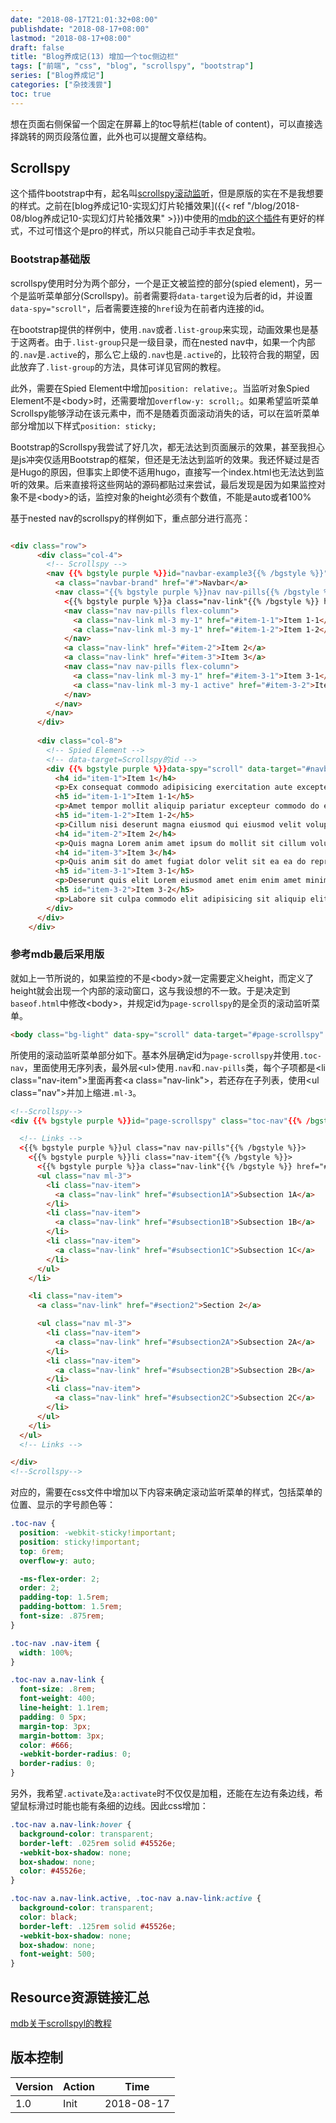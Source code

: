 ```yaml
---
date: "2018-08-17T21:01:32+08:00"
publishdate: "2018-08-17+08:00"
lastmod: "2018-08-17+08:00"
draft: false
title: "Blog养成记(13) 增加一个toc侧边栏"
tags: ["前端", "css", "blog", "scrollspy", "bootstrap"]
series: ["Blog养成记"]
categories: ["杂技浅尝"]
toc: true
---
```


想在页面右侧保留一个固定在屏幕上的toc导航栏(table of content)，可以直接选择跳转的网页段落位置，此外也可以提醒文章结构。

## Scrollspy

这个插件bootstrap中有，起名叫[scrollspy滚动监听](https://getbootstrap.com/docs/4.1/components/scrollspy)，但是原版的实在不是我想要的样式。之前在[blog养成记10-实现幻灯片轮播效果]({{< ref "/blog/2018-08/blog养成记10-实现幻灯片轮播效果" >}})中使用的[mdb的这个插件](https://mdbootstrap.com/javascript/scrollspy/#mdb-scrollspy)有更好的样式，不过可惜这个是pro的样式，所以只能自己动手丰衣足食啦。

### Bootstrap基础版

scrollspy使用时分为两个部分，一个是正文被监控的部分(spied element)，另一个是监听菜单部分(Scrollspy)。前者需要将`data-target`设为后者的id，并设置`data-spy="scroll"`，后者需要连接的`href`设为在前者内连接的id。


在bootstrap提供的样例中，使用`.nav`或者`.list-group`来实现，动画效果也是基于这两者。由于`.list-group`只是一级目录，而在nested nav中，如果一个内部的`.nav`是`.active`的，那么它上级的`.nav`也是`.active`的，比较符合我的期望，因此放弃了`.list-group`的方法，具体可详见官网的教程。

此外，需要在Spied Element中增加`position: relative;`。当监听对象Spied Element不是\<body\>时，还需要增加`overflow-y: scroll;`。如果希望监听菜单Scrollspy能够浮动在该元素中，而不是随着页面滚动消失的话，可以在监听菜单部分增加以下样式`position: sticky;`

Bootstrap的Scrollspy我尝试了好几次，都无法达到页面展示的效果，甚至我担心是js冲突仅适用Bootstrap的框架，但还是无法达到监听的效果。我还怀疑过是否是Hugo的原因，但事实上即使不适用hugo，直接写一个index.html也无法达到监听的效果。后来直接将这些网站的源码都贴过来尝试，最后发现是因为如果监控对象不是\<body\>的话，监控对象的height必须有个数值，不能是auto或者100%

基于nested nav的scrollspy的样例如下，重点部分进行高亮：

```html

<div class="row">
      <div class="col-4">
        <!-- Scrollspy -->
        <nav {{% bgstyle purple %}}id="navbar-example3{{% /bgstyle %}}" class="navbar navbar-light bg-light flex-column"  style="{{% bgstyle purple %}}position: sticky;{{% /bgstyle %}} top:6rem;">
          <a class="navbar-brand" href="#">Navbar</a>
          <nav class="{{% bgstyle purple %}}nav nav-pills{{% /bgstyle %}} flex-column">
            <{{% bgstyle purple %}}a class="nav-link"{{% /bgstyle %}} href="#item-1">Item 1</a>
            <nav class="nav nav-pills flex-column">
              <a class="nav-link ml-3 my-1" href="#item-1-1">Item 1-1</a>
              <a class="nav-link ml-3 my-1" href="#item-1-2">Item 1-2</a>
            </nav>
            <a class="nav-link" href="#item-2">Item 2</a>
            <a class="nav-link" href="#item-3">Item 3</a>
            <nav class="nav nav-pills flex-column">
              <a class="nav-link ml-3 my-1" href="#item-3-1">Item 3-1</a>
              <a class="nav-link ml-3 my-1 active" href="#item-3-2">Item 3-2</a>
            </nav>
          </nav>
        </nav>
      </div>
      
      <div class="col-8">
        <!-- Spied Element -->
        <!-- data-target=Scrollspy的id --> 
        <div {{% bgstyle purple %}}data-spy="scroll" data-target="#navbar-example3" data-offset="0"{{% /bgstyle %}} style="{{% bgstyle purple %}}position: relative; height: 500px; overflow: auto;{{% /bgstyle %}}">
          <h4 id="item-1">Item 1</h4>
          <p>Ex consequat commodo adipisicing exercitation aute excepteur occaecat ullamco duis aliqua id magna ullamco eu. Do aute ipsum ipsum ullamco cillum consectetur ut et aute consectetur labore. Fugiat laborum incididunt tempor eu consequat enim dolore proident. Qui laborum do non excepteur nulla magna eiusmod consectetur in. Aliqua et aliqua officia quis et incididunt voluptate non anim reprehenderit adipisicing dolore ut consequat deserunt mollit dolore. Aliquip nulla enim veniam non fugiat id cupidatat nulla elit cupidatat commodo velit ut eiusmod cupidatat elit dolore.</p>
          <h5 id="item-1-1">Item 1-1</h5>
          <p>Amet tempor mollit aliquip pariatur excepteur commodo do ea cillum commodo Lorem et occaecat elit qui et. Aliquip labore ex ex esse voluptate occaecat Lorem ullamco deserunt. Aliqua cillum excepteur irure consequat id quis ea. Sit proident ullamco aute magna pariatur nostrud labore. Reprehenderit aliqua commodo eiusmod aliquip est do duis amet proident magna consectetur consequat eu commodo fugiat non quis. Enim aliquip exercitation ullamco adipisicing voluptate excepteur minim exercitation minim minim commodo adipisicing exercitation officia nisi adipisicing. Anim id duis qui consequat labore adipisicing sint dolor elit cillum anim et fugiat.</p>
          <h5 id="item-1-2">Item 1-2</h5>
          <p>Cillum nisi deserunt magna eiusmod qui eiusmod velit voluptate pariatur laborum sunt enim. Irure laboris mollit consequat incididunt sint et culpa culpa incididunt adipisicing magna magna occaecat. Nulla ipsum cillum eiusmod sint elit excepteur ea labore enim consectetur in labore anim. Proident ullamco ipsum esse elit ut Lorem eiusmod dolor et eiusmod. Anim occaecat nulla in non consequat eiusmod velit incididunt.</p>
          <h4 id="item-2">Item 2</h4>
          <p>Quis magna Lorem anim amet ipsum do mollit sit cillum voluptate ex nulla tempor. Laborum consequat non elit enim exercitation cillum aliqua consequat id aliqua. Esse ex consectetur mollit voluptate est in duis laboris ad sit ipsum anim Lorem. Incididunt veniam velit elit elit veniam Lorem aliqua quis ullamco deserunt sit enim elit aliqua esse irure. Laborum nisi sit est tempor laborum mollit labore officia laborum excepteur commodo non commodo dolor excepteur commodo. Ipsum fugiat ex est consectetur ipsum commodo tempor sunt in proident.</p>
          <h4 id="item-3">Item 3</h4>
          <p>Quis anim sit do amet fugiat dolor velit sit ea ea do reprehenderit culpa duis. Nostrud aliqua ipsum fugiat minim proident occaecat excepteur aliquip culpa aute tempor reprehenderit. Deserunt tempor mollit elit ex pariatur dolore velit fugiat mollit culpa irure ullamco est ex ullamco excepteur.</p>
          <h5 id="item-3-1">Item 3-1</h5>
          <p>Deserunt quis elit Lorem eiusmod amet enim enim amet minim Lorem proident nostrud. Ea id dolore anim exercitation aute fugiat labore voluptate cillum do laboris labore. Ex velit exercitation nisi enim labore reprehenderit labore nostrud ut ut. Esse officia sunt duis aliquip ullamco tempor eiusmod deserunt irure nostrud irure. Ullamco proident veniam laboris ea consectetur magna sunt ex exercitation aliquip minim enim culpa occaecat exercitation. Est tempor excepteur aliquip laborum consequat do deserunt laborum esse eiusmod irure proident ipsum esse qui.</p>
          <h5 id="item-3-2">Item 3-2</h5>
          <p>Labore sit culpa commodo elit adipisicing sit aliquip elit proident voluptate minim mollit nostrud aute reprehenderit do. Mollit excepteur eu Lorem ipsum anim commodo sint labore Lorem in exercitation velit incididunt. Occaecat consectetur nisi in occaecat proident minim enim sunt reprehenderit exercitation cupidatat et do officia. Aliquip consequat ad labore labore mollit ut amet. Sit pariatur tempor proident in veniam culpa aliqua excepteur elit magna fugiat eiusmod amet officia.</p>
        </div>
      </div>
    </div>

```

### 参考mdb最后采用版

就如上一节所说的，如果监控的不是\<body\>就一定需要定义height，而定义了height就会出现一个内部的滚动窗口，这与我设想的不一致。于是决定到`baseof.html`中修改\<body\>，并规定id为`page-scrollspy`的是全页的滚动监听菜单。

```html
<body class="bg-light" data-spy="scroll" data-target="#page-scrollspy" data-offset="90">
```

所使用的滚动监听菜单部分如下。基本外层确定id为`page-scrollspy`并使用`.toc-nav`，里面使用无序列表，最外层\<ul\>使用`.nav`和`.nav-pills`类，每个子项都是\<li class="nav-item"\>里面再套\<a class="nav-link"\>，若还存在子列表，使用\<ul class="nav"\>并加上缩进`.ml-3`。

```html
<!--Scrollspy-->
<div {{% bgstyle purple %}}id="page-scrollspy" class="toc-nav"{{% /bgstyle %}}>

  <!-- Links -->
  <{{% bgstyle purple %}}ul class="nav nav-pills"{{% /bgstyle %}}>
    <{{% bgstyle purple %}}li class="nav-item"{{% /bgstyle %}}>
      <{{% bgstyle purple %}}a class="nav-link"{{% /bgstyle %}} href="#section1">Section 1</a>
      <ul class="nav ml-3">
        <li class="nav-item">
          <a class="nav-link" href="#subsection1A">Subsection 1A</a>
        </li>
        <li class="nav-item">
          <a class="nav-link" href="#subsection1B">Subsection 1B</a>
        </li>
        <li class="nav-item">
          <a class="nav-link" href="#subsection1C">Subsection 1C</a>
        </li>
      </ul>
    </li>

    <li class="nav-item">
      <a class="nav-link" href="#section2">Section 2</a>

      <ul class="nav ml-3">
        <li class="nav-item">
          <a class="nav-link" href="#subsection2A">Subsection 2A</a>
        </li>
        <li class="nav-item">
          <a class="nav-link" href="#subsection2B">Subsection 2B</a>
        </li>
        <li class="nav-item">
          <a class="nav-link" href="#subsection2C">Subsection 2C</a>
        </li>
      </ul>
    </li>
  </ul>
  <!-- Links -->

</div>
<!--Scrollspy-->
```

对应的，需要在css文件中增加以下内容来确定滚动监听菜单的样式，包括菜单的位置、显示的字号颜色等：

```css
.toc-nav {
  position: -webkit-sticky!important;
  position: sticky!important;
  top: 6rem;
  overflow-y: auto;

  -ms-flex-order: 2;
  order: 2;
  padding-top: 1.5rem;
  padding-bottom: 1.5rem;
  font-size: .875rem; 
}

.toc-nav .nav-item {
  width: 100%;
}

.toc-nav a.nav-link {
  font-size: .8rem;
  font-weight: 400;
  line-height: 1.1rem;
  padding: 0 5px;
  margin-top: 3px;
  margin-bottom: 3px;
  color: #666;
  -webkit-border-radius: 0;
  border-radius: 0;
}
```

另外，我希望`.activate`及`a:activate`时不仅仅是加粗，还能在左边有条边线，希望鼠标滑过时能也能有条细的边线。因此css增加：

```css
.toc-nav a.nav-link:hover {
  background-color: transparent;
  border-left: .025rem solid #45526e;
  -webkit-box-shadow: none;
  box-shadow: none;
  color: #45526e; 
}

.toc-nav a.nav-link.active, .toc-nav a.nav-link:active {
  background-color: transparent;
  color: black; 
  border-left: .125rem solid #45526e;
  -webkit-box-shadow: none;
  box-shadow: none;
  font-weight: 500;
} 

```



## Resource资源链接汇总

[mdb关于scrollspyl的教程](https://mdbootstrap.com/javascript/scrollspy/#mdb-scrollspy)

## 版本控制

| Version | Action | Time       |
| ------- | ------ | ---------- |
| 1.0     | Init   | 2018-08-17 |
